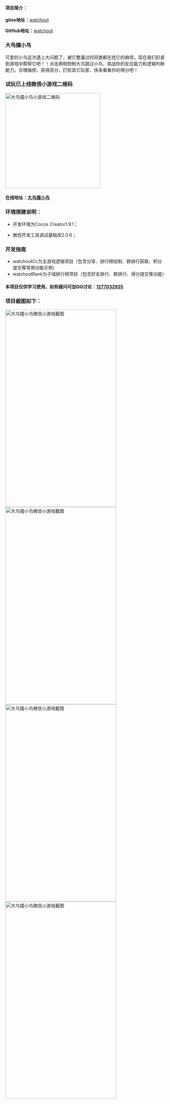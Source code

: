#### 项目简介：
**gitee地址：**[watchout](https://gitee.com/xwintop/watchout)

**GitHub地址：**[watchout](https://github.com/864381832/watchout)
### 大鸟撞小鸟
可爱的小鸟这次遇上大问题了，被它整蛊过的同类都在找它的麻烦，现在我们赶紧到游戏中帮帮它吧！！点击两侧控制大鸟跳过小鸟，挑战你的反应能力和逻辑判断能力，合理操控，获得高分，打败其它玩家，快来看看你的得分吧！

### 试玩已上线微信小游戏二维码

<img src="https://gitee.com/xwintop/watchout/raw/master/images/watchout.jpg" width="300" height="300" alt="大鸟撞小鸟小游戏二维码"/>

#### 在线地址：[大鸟撞小鸟](https://xwintop.gitee.io/watchout/watchoutCc/build/web-mobile)

### 环境搭建说明：
- 开发环境为Cocos Creator1.9.1；

- 微信开发工具调试基础库2.0.6；

### 开发指南
- watchoutCc为主游戏逻辑项目（包含分享、排行榜绘制、群排行获取、积分提交等常用功能示例）
- watchoutRank为子域排行榜项目（包含好友排行、群排行、得分提交等功能）

#### 本项目仅供学习使用，如有疑问可加QQ讨论：[1277032935](http://wpa.qq.com/msgrd?v=3&uin=1277032935&site=qq&menu=yes)

### 项目截图如下：

<img src="https://gitee.com/xwintop/watchout/raw/master/images/IMG1.PNG" width="350" height="622" alt="大鸟撞小鸟微信小游戏截图"/>
<img src="https://gitee.com/xwintop/watchout/raw/master/images/IMG2.PNG" width="350" height="622" alt="大鸟撞小鸟微信小游戏截图"/>
<img src="https://gitee.com/xwintop/watchout/raw/master/images/IMG3.PNG" width="350" height="622" alt="大鸟撞小鸟微信小游戏截图"/>
<img src="https://gitee.com/xwintop/watchout/raw/master/images/IMG4.PNG" width="350" height="622" alt="大鸟撞小鸟微信小游戏截图"/>